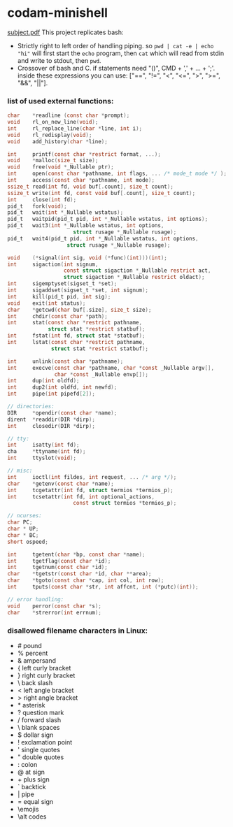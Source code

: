 # codam-minishell
[subject.pdf](https://cdn.intra.42.fr/pdf/pdf/47172/en.subject.pdf)
This project replicates bash:
- Strictly right to left order of handling piping. so `pwd | cat -e | echo "hi"`
  will first start the `echo` program, then `cat` which will read from stdin and write to stdout, then `pwd`.
- Crossover of bash and C. if statements need "(<expression>)", CMD + ',' + ... + ';'. inside these expressions you can use: ["==", "!=", "<", "<=", ">", ">=", "&&", "||"].

### list of used external functions:
```c
char    *readline (const char *prompt); 
void    rl_on_new_line(void);
int     rl_replace_line(char *line, int i);
void    rl_redisplay(void);
void    add_history(char *line);

int     printf(const char *restrict format, ...);
void    *malloc(size_t size);
void    free(void *_Nullable ptr);
int     open(const char *pathname, int flags, ... /* mode_t mode */ );
int     access(const char *pathname, int mode);
ssize_t read(int fd, void buf[.count], size_t count);
ssize_t write(int fd, const void buf[.count], size_t count);
int     close(int fd);
pid_t   fork(void);
pid_t   wait(int *_Nullable wstatus);
pid_t   waitpid(pid_t pid, int *_Nullable wstatus, int options);
pid_t   wait3(int *_Nullable wstatus, int options,
                     struct rusage *_Nullable rusage);
pid_t   wait4(pid_t pid, int *_Nullable wstatus, int options,
                   struct rusage *_Nullable rusage);

void    (*signal(int sig, void (*func)(int)))(int);
int     sigaction(int signum,
                  const struct sigaction *_Nullable restrict act,
                  struct sigaction *_Nullable restrict oldact);
int     sigemptyset(sigset_t *set);
int     sigaddset(sigset_t *set, int signum);
int     kill(pid_t pid, int sig);
void    exit(int status);
char    *getcwd(char buf[.size], size_t size);
int     chdir(const char *path);
int     stat(const char *restrict pathname,
             struct stat *restrict statbuf);
int     fstat(int fd, struct stat *statbuf);
int     lstat(const char *restrict pathname,
              struct stat *restrict statbuf);

int     unlink(const char *pathname);
int     execve(const char *pathname, char *const _Nullable argv[],
               char *const _Nullable envp[]);
int     dup(int oldfd);
int     dup2(int oldfd, int newfd);
int     pipe(int pipefd[2]);

// directories:
DIR     *opendir(const char *name);
dirent  *readdir(DIR *dirp);
int     closedir(DIR *dirp);

// tty:
int     isatty(int fd);
cha     *ttyname(int fd);
int     ttyslot(void);

// misc:
int     ioctl(int fildes, int request, ... /* arg */);
char    *getenv(const char *name); 
int     tcgetattr(int fd, struct termios *termios_p);
int     tcsetattr(int fd, int optional_actions,
                     const struct termios *termios_p);

// ncurses:
char PC;
char * UP;
char * BC;
short ospeed;

int     tgetent(char *bp, const char *name);
int     tgetflag(const char *id);
int     tgetnum(const char *id);
char    *tgetstr(const char *id, char **area);
char    *tgoto(const char *cap, int col, int row);
int     tputs(const char *str, int affcnt, int (*putc)(int));

// error handling:
void    perror(const char *s);
char    *strerror(int errnum);
```

### disallowed filename characters in Linux:
- \# pound
- \% percent
- \& ampersand
- \{ left curly bracket
- \} right curly bracket
- \\ back slash
- \< left angle bracket
- \> right angle bracket
- \* asterisk
- \? question mark
- \/ forward slash
- \  blank spaces
- \$ dollar sign
- \! exclamation point
- \' single quotes
- \" double quotes
- \: colon
- \@ at sign
- \+ plus sign
- \` backtick
- \| pipe
- \= equal sign
- \emojis
- \alt codes
